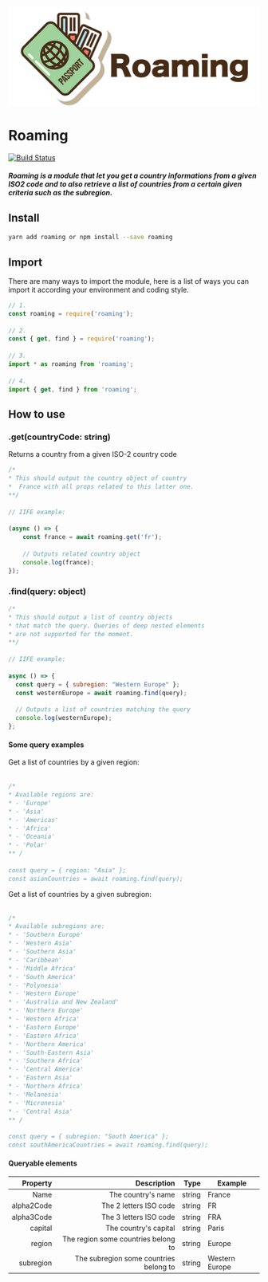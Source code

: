 ![](logo.png)

# Roaming

[![Build Status](https://travis-ci.com/bitbreakr/roaming.svg?branch=develop)](https://travis-ci.com/bitbreakr/roaming)

##### Roaming is a module that let you get a country informations from a given ISO2 code and to also retrieve a list of countries from a certain given criteria such as the subregion.

## Install

```bash
yarn add roaming or npm install --save roaming
```

## Import

There are many ways to import the module, here is a list of ways you can import it according your environment and coding style.

```js
// 1.
const roaming = require('roaming');

// 2.
const { get, find } = require('roaming');

// 3.
import * as roaming from 'roaming';

// 4.
import { get, find } from 'roaming';
```

## How to use

### .get(countryCode: string)

Returns a country from a given ISO-2 country code

```js
/*
* This should output the country object of country
*  France with all props related to this latter one.
**/

// IIFE example:

(async () => {
	const france = await roaming.get('fr');

	// Outputs related country object
	console.log(france);
});
```

### .find(query: object)

```js
/*
* This should output a list of country objects
* that match the query. Queries of deep nested elements
* are not supported for the moment.
**/

// IIFE example:

async () => {
  const query = { subregion: "Western Europe" };
  const westernEurope = await roaming.find(query);

  // Outputs a list of countries matching the query
  console.log(westernEurope);
};
```

#### Some query examples

Get a list of countries by a given region:

```js

/*
* Available regions are:
* - 'Europe'
* - 'Asia'
* - 'Americas'
* - 'Africa'
* - 'Oceania'
* - 'Polar'
** /

const query = { region: "Asia" };
const asianCountries = await roaming.find(query);
```

Get a list of countries by a given subregion:

```js

/*
* Available subregions are:
* - 'Southern Europe'
* - 'Western Asia'
* - 'Southern Asia'
* - 'Caribbean'
* - 'Middle Africa'
* - 'South America'
* - 'Polynesia'
* - 'Western Europe'
* - 'Australia and New Zealand'
* - 'Northern Europe'
* - 'Western Africa'
* - 'Eastern Europe'
* - 'Eastern Africa'
* - 'Northern America'
* - 'South-Eastern Asia'
* - 'Southern Africa'
* - 'Central America'
* - 'Eastern Asia'
* - 'Northern Africa'
* - 'Melanesia'
* - 'Micronesia'
* - 'Central Asia'
** /

const query = { subregion: "South America" };
const southAmericaCountries = await roaming.find(query);
```

#### Queryable elements

|   Property |                            Description |   Type | Example        |
| ---------: | -------------------------------------: | -----: | -------------- |
|       Name |                     The country's name | string | France         |
| alpha2Code |                 The 2 letters ISO code | string | FR             |
| alpha3Code |                 The 3 letters ISO code | string | FRA            |
|    capital |                  The country's capital | string | Paris          |
|     region |    The region some countries belong to | string | Europe         |
|  subregion | The subregion some countries belong to | string | Western Europe |
